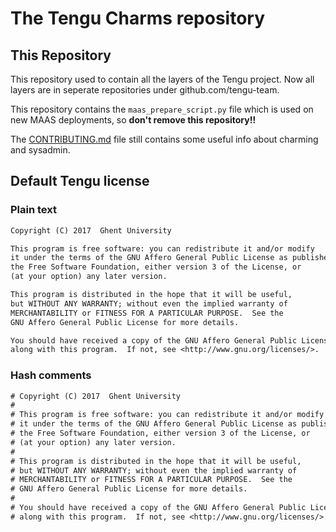# The Tengu Charms repository

## This Repository

This repository used to contain all the layers of the Tengu project. Now all layers are in seperate repositories under github.com/tengu-team.

This repository contains the `maas_prepare_script.py` file which is used on new MAAS deployments, so **don't remove this repository!!**

The [CONTRIBUTING.md](./CONTRIBUTING.md) file still contains some useful info about charming and sysadmin.

## Default Tengu license

### Plain text

```txt
Copyright (C) 2017  Ghent University

This program is free software: you can redistribute it and/or modify
it under the terms of the GNU Affero General Public License as published by
the Free Software Foundation, either version 3 of the License, or
(at your option) any later version.

This program is distributed in the hope that it will be useful,
but WITHOUT ANY WARRANTY; without even the implied warranty of
MERCHANTABILITY or FITNESS FOR A PARTICULAR PURPOSE.  See the
GNU Affero General Public License for more details.

You should have received a copy of the GNU Affero General Public License
along with this program.  If not, see <http://www.gnu.org/licenses/>.

```

### Hash comments

```txt
# Copyright (C) 2017  Ghent University
#
# This program is free software: you can redistribute it and/or modify
# it under the terms of the GNU Affero General Public License as published by
# the Free Software Foundation, either version 3 of the License, or
# (at your option) any later version.
#
# This program is distributed in the hope that it will be useful,
# but WITHOUT ANY WARRANTY; without even the implied warranty of
# MERCHANTABILITY or FITNESS FOR A PARTICULAR PURPOSE.  See the
# GNU Affero General Public License for more details.
#
# You should have received a copy of the GNU Affero General Public License
# along with this program.  If not, see <http://www.gnu.org/licenses/>.

```
